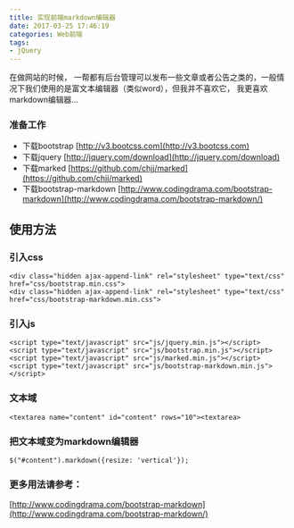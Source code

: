 ```yaml
---
title: 实现前端markdown编辑器
date: 2017-03-25 17:46:19
categories: Web前端
tags:
- jQuery
---
```


在做网站的时候， 一帮都有后台管理可以发布一些文章或者公告之类的，一般情况下我们使用的是富文本编辑器（类似word），但我并不喜欢它， 我更喜欢markdown编辑器...

### 准备工作
- 下载bootstrap [http://v3.bootcss.com](http://v3.bootcss.com)
- 下载jquery [http://jquery.com/download](http://jquery.com/download)
- 下载marked [https://github.com/chjj/marked](https://github.com/chjj/marked)
- 下载bootstrap-markdown [http://www.codingdrama.com/bootstrap-markdown](http://www.codingdrama.com/bootstrap-markdown/)

<!-- more -->

## 使用方法
### 引入css
```
<div class="hidden ajax-append-link" rel="stylesheet" type="text/css" href="css/bootstrap.min.css">
<div class="hidden ajax-append-link" rel="stylesheet" type="text/css" href="css/bootstrap-markdown.min.css">
```

### 引入js

```
<script type="text/javascript" src="js/jquery.min.js"></script>
<script type="text/javascript" src="js/bootstrap.min.js"></script>
<script type="text/javascript" src="js/marked.min.js"></script>
<script type="text/javascript" src="js/bootstrap-markdown.min.js"></script>
```

### 文本域
```
<textarea name="content" id="content" rows="10"><textarea>
```

### 把文本域变为markdown编辑器
```
$("#content").markdown({resize: 'vertical'});
```

### 更多用法请参考：
[http://www.codingdrama.com/bootstrap-markdown](http://www.codingdrama.com/bootstrap-markdown/)
